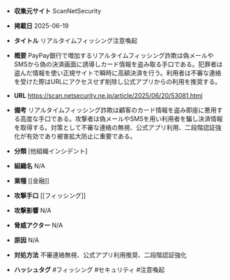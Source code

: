 - **収集元サイト**
ScanNetSecurity

- **掲載日**
2025-06-19

- **タイトル**
リアルタイムフィッシング注意喚起

- **概要**
PayPay銀行で増加するリアルタイムフィッシング詐欺は偽メールやSMSから偽の決済画面に誘導しカード情報を盗み取る手口である。犯罪者は盗んだ情報を使い正規サイトで瞬時に高額決済を行う。利用者は不審な連絡を受けた際はURLにアクセスせず削除し公式アプリからの利用を推奨する。

- **URL**
https://scan.netsecurity.ne.jp/article/2025/06/20/53081.html

- **備考**
リアルタイムフィッシング詐欺は顧客のカード情報を盗み即座に悪用する高度な手口である。攻撃者は偽メールやSMSを用い利用者を騙し決済情報を取得する。対策として不審な連絡の無視、公式アプリ利用、二段階認証強化が有効であり被害拡大防止に重要である。

- **分類**
[他組織インシデント]

- **組織名**
N/A

- **業種**
[[金融]]

- **攻撃手口**
[[フィッシング]]

- **攻撃影響**
N/A

- **脅威アクター**
N/A

- **原因**
N/A

- **対処方法**
不審連絡無視、公式アプリ利用推奨、二段階認証強化

- **ハッシュタグ**
#フィッシング #セキュリティ #注意喚起
